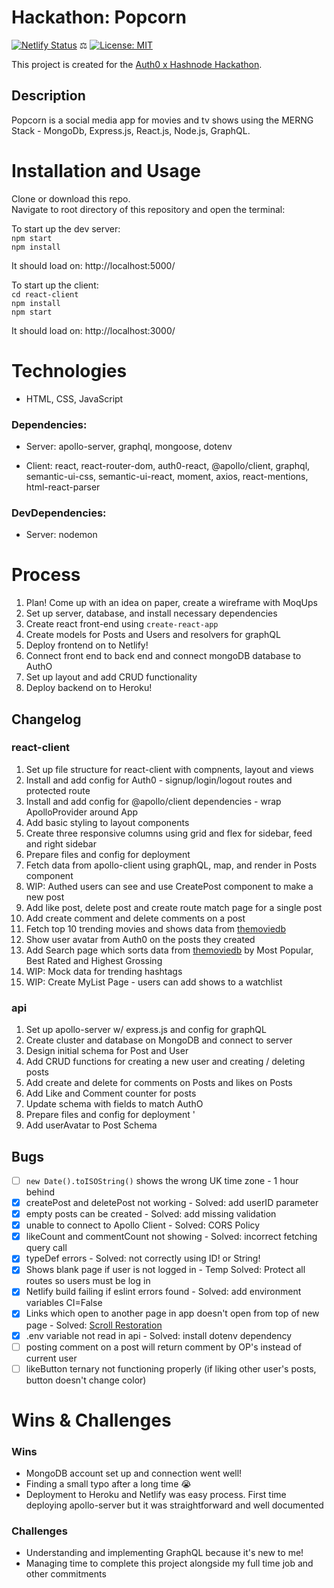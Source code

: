 # Hackathon: Popcorn

[![Netlify Status](https://api.netlify.com/api/v1/badges/d8953fe7-7172-4be3-9b53-57c6b6b52bab/deploy-status)](https://app.netlify.com/sites/nat-popcorn/deploys)
⚖️ [![License: MIT](https://img.shields.io/badge/License-MIT-yellow.svg)](https://opensource.org/licenses/MIT)

This project is created for the [Auth0 x Hashnode Hackathon](https://townhall.hashnode.com/auth0-hackathon?source=newsletter).

## Description 
Popcorn is a social media app for movies and tv shows using the MERNG Stack - MongoDb, Express.js, React.js, Node.js, GraphQL.

# Installation and Usage
Clone or download this repo.    
Navigate to root directory of this repository and open the terminal:   

To start up the dev server:     
`npm start`  
`npm install` 

It should load on: http://localhost:5000/

To start up the client:   
`cd react-client`   
`npm install`     
`npm start`   

It should load on: http://localhost:3000/

# Technologies
- HTML, CSS, JavaScript

### Dependencies: 
   - Server: apollo-server, graphql, mongoose, dotenv
   
   - Client: react, react-router-dom, auth0-react, @apollo/client, graphql, semantic-ui-css, semantic-ui-react, moment, axios, react-mentions, html-react-parser

### DevDependencies:
   - Server: nodemon

# Process 
1. Plan! Come up with an idea on paper, create a wireframe with MoqUps 
2. Set up server, database, and install necessary dependencies 
3. Create react front-end using `create-react-app` 
4. Create models for Posts and Users and resolvers for graphQL 
5. Deploy frontend on to Netlify!
6. Connect front end to back end and connect mongoDB database to AuthO 
7. Set up layout and add CRUD functionality 
8. Deploy backend on to Heroku!

## Changelog

### react-client
1. Set up file structure for react-client with compnents, layout and views 
2. Install and add config for Auth0 - signup/login/logout routes and protected route 
3. Install and add config for @apollo/client dependencies - wrap ApolloProvider around App 
4. Add basic styling to layout components
5. Create three responsive columns using grid and flex for sidebar, feed and right sidebar 
6. Prepare files and config for deployment  
7. Fetch data from apollo-client using graphQL, map, and render in Posts component  
8. WIP: Authed users can see and use CreatePost component to make a new post
9. Add like post, delete post and create route match page for a single post
10. Add create comment and delete comments on a post   
11. Fetch top 10 trending movies and shows data from [themoviedb](https://www.themoviedb.org/) 
12. Show user avatar from Auth0 on the posts they created 
13. Add Search page which sorts data from [themoviedb](https://www.themoviedb.org/) by Most Popular, Best Rated and Highest Grossing
14. WIP: Mock data for trending hashtags 
15. WIP: Create MyList Page - users can add shows to a watchlist 

### api
1. Set up apollo-server w/ express.js and config for graphQL 
2. Create cluster and database on MongoDB and connect to server 
3. Design initial schema for Post and User 
4. Add CRUD functions for creating a new user and creating / deleting posts 
5. Add create and delete for comments on Posts and likes on Posts
6. Add Like and Comment counter for posts 
7. Update schema with fields to match AuthO
8. Prepare files and config for deployment '
9. Add userAvatar to Post Schema 


## Bugs
- [ ] `new Date().toISOString()` shows the wrong UK time zone - 1 hour behind 
- [x] createPost and deletePost not working - Solved: add userID parameter
- [x] empty posts can be created - Solved: add missing validation
- [x] unable to connect to Apollo Client - Solved: CORS Policy
- [x] likeCount and commentCount not showing - Solved: incorrect fetching query call 
- [x] typeDef errors - Solved: not correctly using ID! or String! 
- [x] Shows blank page if user is not logged in - Temp Solved: Protect all routes so users must be log in 
- [x] Netlify build failing if eslint errors found - Solved: add environment variables CI=False
- [x] Links which open to another page in app doesn't open from top of new page - Solved: [Scroll Restoration](https://reactrouter.com/web/guides/scroll-restoration) 
- [x] .env variable not read in api - Solved: install dotenv dependency
- [ ] posting comment on a post will return comment by OP's instead of current user 
- [ ] likeButton ternary not functioning properly (if liking other user's posts, button doesn't change color)
 
# Wins & Challenges

### Wins
- MongoDB account set up and connection went well!
- Finding a small typo after a long time 😭 
- Deployment to Heroku and Netlify was easy process. First time deploying apollo-server but it was straightforward and well documented  

### Challenges  
- Understanding and implementing GraphQL because it's new to me! 
- Managing time to complete this project alongside my full time job and other commitments 
